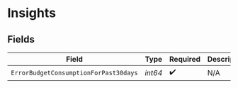 # Insights


## Fields

| Field                                 | Type                                  | Required                              | Description                           |
| ------------------------------------- | ------------------------------------- | ------------------------------------- | ------------------------------------- |
| `ErrorBudgetConsumptionForPast30days` | *int64*                               | :heavy_check_mark:                    | N/A                                   |